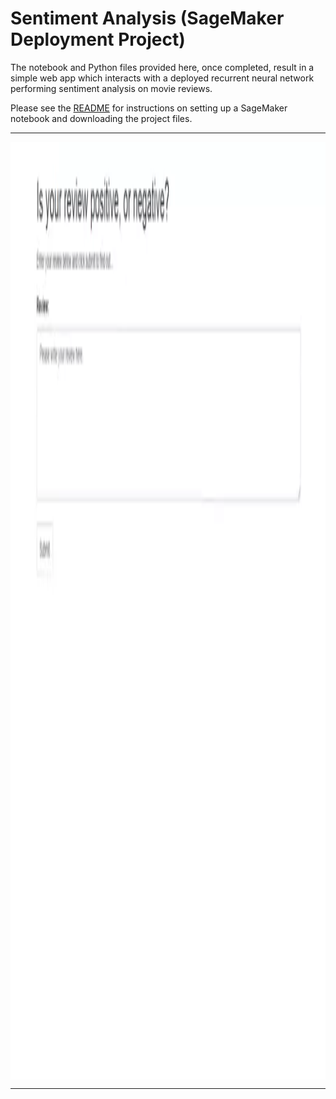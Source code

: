 # Sentiment Analysis (SageMaker Deployment Project)

The notebook and Python files provided here, once completed, result in a simple web app which interacts with a deployed recurrent neural network performing sentiment analysis on movie reviews. 

Please see the [README](https://github.com/udacity/sagemaker-deployment/tree/master/README.md) for instructions on setting up a SageMaker notebook and downloading the project files.

<hr>
<img src="111.webp" align="middle" style="width:1500px;height:1500px;">
<hr>
